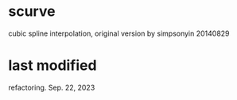 # scurve
cubic spline interpolation, original version by simpsonyin 20140829

# last modified
refactoring. Sep. 22, 2023
